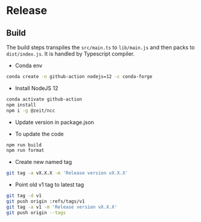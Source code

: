 # Release

## Build

The build steps transpiles the `src/main.ts` to `lib/main.js` and then packs to `dist/index.js`. It is handled by Typescript compiler.

- Conda env

```bash
conda create -n github-action nodejs=12 -c conda-forge
```

- Install NodeJS 12

```bash
conda activate github-action
npm install
npm i -g @zeit/ncc
```

- Update version in package.json

- To update the code

```bash
npm run build
npm run format
```

- Create new named tag

```bash
git tag -a vX.X.X -m 'Release version vX.X.X'
```

- Point old v1 tag to latest tag

```bash
git tag -d v1
git push origin :refs/tags/v1
git tag -a v1 -m 'Release version vX.X.X'
git push origin --tags
```
